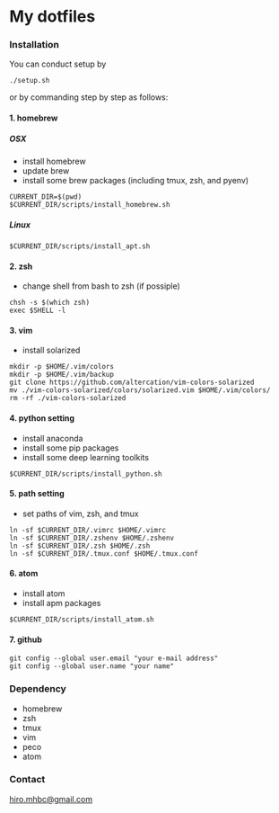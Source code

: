 # My dotfiles

### Installation
You can conduct setup by
```
./setup.sh
```

or by commanding step by step as follows:

#### 1. homebrew
##### OSX
- install homebrew
- update brew
- install some brew packages (including tmux, zsh, and pyenv)

```
CURRENT_DIR=$(pwd)
$CURRENT_DIR/scripts/install_homebrew.sh
```

##### Linux

```
$CURRENT_DIR/scripts/install_apt.sh
```


#### 2. zsh
- change shell from bash to zsh (if possiple)

```
chsh -s $(which zsh)
exec $SHELL -l
```


#### 3. vim
- install solarized

```
mkdir -p $HOME/.vim/colors
mkdir -p $HOME/.vim/backup
git clone https://github.com/altercation/vim-colors-solarized
mv ./vim-colors-solarized/colors/solarized.vim $HOME/.vim/colors/
rm -rf ./vim-colors-solarized
```


#### 4. python setting
- install anaconda
- install some pip packages
- install some deep learning toolkits

```
$CURRENT_DIR/scripts/install_python.sh
```


#### 5. path setting
- set paths of vim, zsh, and tmux

```
ln -sf $CURRENT_DIR/.vimrc $HOME/.vimrc
ln -sf $CURRENT_DIR/.zshenv $HOME/.zshenv
ln -sf $CURRENT_DIR/.zsh $HOME/.zsh
ln -sf $CURRENT_DIR/.tmux.conf $HOME/.tmux.conf
```


#### 6. atom
- install atom
- install apm packages

```
$CURRENT_DIR/scripts/install_atom.sh
```


#### 7. github

```
git config --global user.email "your e-mail address"
git config --global user.name "your name"
```


### Dependency
- homebrew
- zsh
- tmux
- vim
- peco
- atom


### Contact
hiro.mhbc@gmail.com
